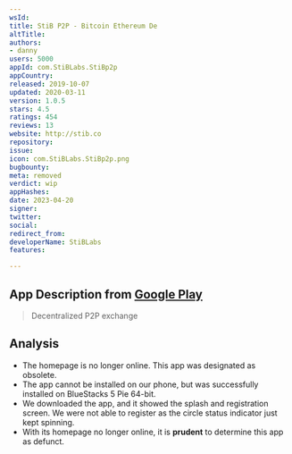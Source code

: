```yaml
---
wsId: 
title: StiB P2P - Bitcoin Ethereum De
altTitle: 
authors:
- danny
users: 5000
appId: com.StiBLabs.StiBp2p
appCountry: 
released: 2019-10-07
updated: 2020-03-11
version: 1.0.5
stars: 4.5
ratings: 454
reviews: 13
website: http://stib.co
repository: 
issue: 
icon: com.StiBLabs.StiBp2p.png
bugbounty: 
meta: removed
verdict: wip
appHashes: 
date: 2023-04-20
signer: 
twitter: 
social: 
redirect_from: 
developerName: StiBLabs
features: 

---
```


## App Description from [Google Play](https://play.google.com/store/apps/details?id=com.StiBLabs.StiBp2p)

> Decentralized P2P exchange

## Analysis 

- The homepage is no longer online. This app was designated as obsolete. 
- The app cannot be installed on our phone, but was successfully installed on BlueStacks 5 Pie 64-bit.
- We downloaded the app, and it showed the splash and registration screen. We were not able to register as the circle status indicator just kept spinning. 
- With its homepage no longer online, it is **prudent** to determine this app as defunct. 
